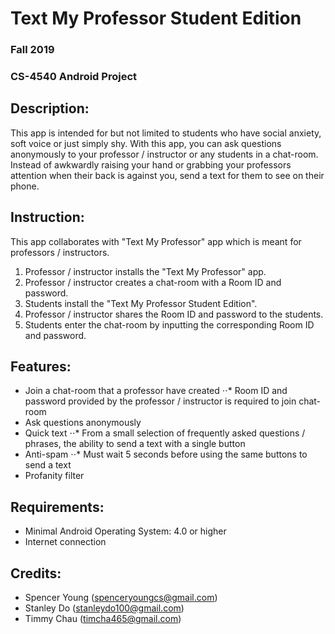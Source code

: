 # Text My Professor Student Edition
### Fall 2019
### CS-4540 Android Project

## Description:
This app is intended for but not limited to students who have social anxiety, soft voice or just simply shy.
With this app, you can ask questions anonymously to your professor / instructor or any students in a chat-room.
Instead of awkwardly raising your hand or grabbing your professors attention when their back is against you, send a text for them to see on their phone. 

## Instruction:
This app collaborates with "Text My Professor" app which is meant for professors / instructors.
1. Professor / instructor installs the "Text My Professor" app.
2. Professor / instructor creates a chat-room with a Room ID and password.
3. Students install the "Text My Professor Student Edition".	
4. Professor / instructor shares the Room ID and password to the students.
5. Students enter the chat-room by inputting the corresponding Room ID and password.

## Features:
- Join a chat-room that a professor have created
⋅⋅* Room ID and password provided by the professor / instructor is required to join chat-room
- Ask questions anonymously
- Quick text
⋅⋅* From a small selection of frequently asked questions / phrases, the ability to send a text with a single button
- Anti-spam
⋅⋅* Must wait 5 seconds before using the same buttons to send a text
- Profanity filter

## Requirements:
- Minimal Android Operating System: 4.0 or higher
- Internet connection

## Credits:
- Spencer Young  (spenceryoungcs@gmail.com)
- Stanley Do     (stanleydo100@gmail.com)
- Timmy Chau     (timcha465@gmail.com)
